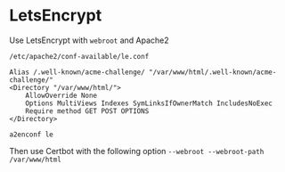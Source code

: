 # LetsEncrypt

Use LetsEncrypt with `webroot` and Apache2

`/etc/apache2/conf-available/le.conf`

```
Alias /.well-known/acme-challenge/ "/var/www/html/.well-known/acme-challenge/"
<Directory "/var/www/html/">
    AllowOverride None
    Options MultiViews Indexes SymLinksIfOwnerMatch IncludesNoExec
    Require method GET POST OPTIONS
</Directory>
```

`a2enconf le`

Then use Certbot with the following option `--webroot --webroot-path /var/www/html`

